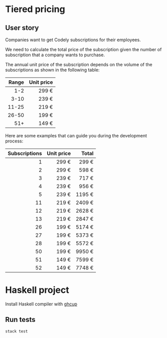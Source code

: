 # Tiered pricing

## User story

Companies want to get Codely subscriptions for their
employees.

We need to calculate the total price of the subscription
given the number of subscription that a company
wants to purchase.

The annual unit price of the subscription depends on the
volume of the subscriptions as shown in the following
table:

| Range | Unit price |
|------:|-----------:|
|   1-2 |      299 € |
|  3-10 |      239 € |
| 11-25 |      219 € |
| 26-50 |      199 € |
|   51+ |      149 € |

Here are some examples that can guide you during the
development process:

| Subscriptions | Unit price | Total |
|--------------:|-----------:|------:|
| 1             |      299 € | 299 €  |
| 2             |      299 € | 598 €  |
| 3             |      239 € | 717 €  |
| 4             |      239 € | 956 €  |
| 5             |      239 € | 1195 € |
| 11            |      219 € | 2409 € |
| 12            |      219 € | 2628 € |
| 13            |      219 € | 2847 € |
| 26            |      199 € | 5174 € |
| 27            |      199 € | 5373 € |
| 28            |      199 € | 5572 € |
| 50            |      199 € | 9950 € |
| 51            |      149 € | 7599 € |
| 52            |      149 € | 7748 € |


# Haskell project

Install Haskell compiler with [ghcup](https://www.haskell.org/ghcup/)

## Run tests

`stack test`
